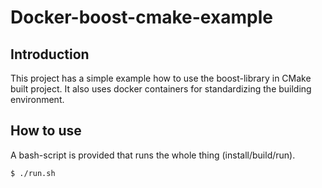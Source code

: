 # Docker-boost-cmake-example

## Introduction
This project has a simple example how to use the boost-library in CMake built project. It also uses docker containers for standardizing the building environment.


## How to use

A bash-script is provided that runs the whole thing (install/build/run). 

```$ ./run.sh```
